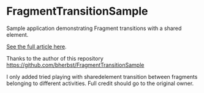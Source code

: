 # FragmentTransitionSample
Sample application demonstrating Fragment transitions with a shared element.

[See the full article here](https://medium.com/@bherbst/fragment-transitions-with-shared-elements-7c7d71d31cbb).

Thanks to the author of this repository https://github.com/bherbst/FragmentTransitionSample

I only added tried playing with sharedelement transition between fragments belonging to different activities. Full credit should go to the original owner.



